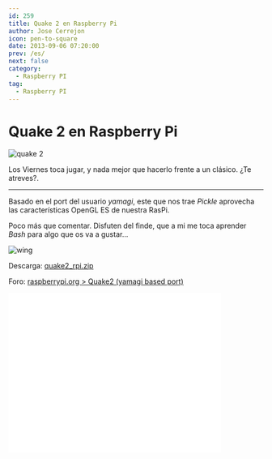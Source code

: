 ```yaml
---
id: 259
title: Quake 2 en Raspberry Pi
author: Jose Cerrejon
icon: pen-to-square
date: 2013-09-06 07:20:00
prev: /es/
next: false
category:
  - Raspberry PI
tag:
  - Raspberry PI
---
```


# Quake 2 en Raspberry Pi

![quake 2](/images/2013/09/quake2.jpg)

Los Viernes toca jugar, y nada mejor que hacerlo frente a un clásico. ¿Te atreves?.

- - -
Basado en el port del usuario *yamagi*, este que nos trae *Pickle* aprovecha las características OpenGL ES de nuestra RasPi.

Poco más que comentar. Disfuten del finde, que a mi me toca aprender *Bash* para algo que os va a gustar...

![wing](/css/sm/winking.png)

Descarga: [quake2_rpi.zip](http://pickle.gp2x.de/rpi/quake2_rpi.zip)

Foro: [raspberrypi.org > Quake2 (yamagi based port)](http://www.raspberrypi.org/phpBB3/viewtopic.php?f=78&t=54683)

<iframe width="420" height="315" src="//www.youtube.com/embed/OP5Sf964it8?rel=0" frameborder="0" allowfullscreen></iframe>